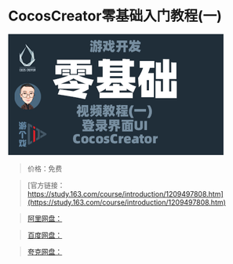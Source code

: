 # CocosCreator零基础入门教程(一)

![img](../../../assets/study163/free/69b0f40a271b4be6944078d0a9448df4.png)

> 价格：免费

> [官方链接：https://study.163.com/course/introduction/1209497808.htm](https://study.163.com/course/introduction/1209497808.htm)

> [阿里网盘：]()

> [百度网盘：]()

> [夸克网盘：]()
